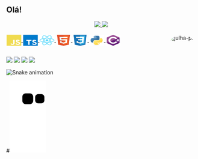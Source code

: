 ## Olá!
<div align="center">
  <a href="https://github.com/JuiaJulha">
  <img height="180em" src="https://github-readme-stats.vercel.app/api?username=JuiaJulha&show_icons=false&theme=dracula&include_all_commits=true&count_private=true"/>
  <img height="180em" src="https://github-readme-stats.vercel.app/api/top-langs/?username=JuiaJulha&layout=compact&langs_count=7&theme=dracula"/>
</div>
<div style="display: inline_block"><br>
  <img align="center" alt="julha-Js" height="30" width="40" src="https://raw.githubusercontent.com/devicons/devicon/master/icons/javascript/javascript-plain.svg">
  <img align="center" alt="julha-Ts" height="30" width="40" src="https://raw.githubusercontent.com/devicons/devicon/master/icons/typescript/typescript-plain.svg">
  <img align="center" alt="julha-React" height="30" width="40" src="https://raw.githubusercontent.com/devicons/devicon/master/icons/react/react-original.svg">
  <img align="center" alt="julha-HTML" height="30" width="40" src="https://raw.githubusercontent.com/devicons/devicon/master/icons/html5/html5-original.svg">
  <img align="center" alt="julha-CSS" height="30" width="40" src="https://raw.githubusercontent.com/devicons/devicon/master/icons/css3/css3-original.svg">
  <img align="center" alt="julha-Python" height="30" width="40" src="https://raw.githubusercontent.com/devicons/devicon/master/icons/python/python-original.svg">
  <img align="center" alt="julha-Csharp" height="30" width="40" src="https://raw.githubusercontent.com/devicons/devicon/master/icons/csharp/csharp-original.svg">
  <img align="right" alt="julha-pic" height="150" style="border-radius:50px;" src="https://akns-images.eonline.com/eol_images/Entire_Site/2017314/rs_634x1024-170414123556-634.Playboy-Bunny-Rachel-McAdams-Mean-Girls.ms.041417.jpg?fit=around%7C634:1024&output-quality=90&crop=634:1024;center,top">
</div>
  
  ##
 
<div> 
  <a href="https://www.instagram.com/ailwohs/" target="_blank"><img src="https://img.shields.io/badge/-Instagram-%23E4405F?style=for-the-badge&logo=instagram&logoColor=white" target="_blank"></a>
 	<a href="https://www.twitch.tv/juuuulllliiiiaaaaaa" target="_blank"><img src="https://img.shields.io/badge/Twitch-9146FF?style=for-the-badge&logo=twitch&logoColor=white" target="_blank"></a>
 <a href="##" target="_blank"><img src="https://img.shields.io/badge/Discord-7289DA?style=for-the-badge&logo=discord&logoColor=white" target="_blank"></a> 
  <a href = "juliaavancisoares@gmail.com"><img src="https://img.shields.io/badge/-Gmail-%23333?style=for-the-badge&logo=gmail&logoColor=white" target="_blank"></a>
 
 
  ![Snake animation](https://miro.medium.com/max/1000/1*Q5_t-R0xRs07wW1Kf8rCSw.gif) 
  
  #![Snake animation](https://github.com/rafaballerini/rafaballerini/blob/output/github-contribution-grid-snake.svg)
 
</div>




 
